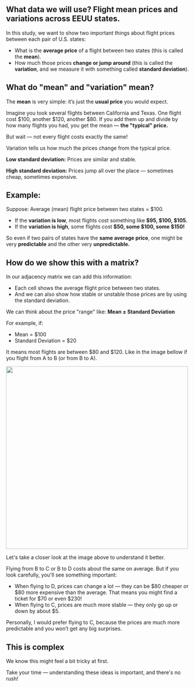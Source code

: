 ## What data we will use? Flight mean prices and variations across EEUU states.

In this study, we want to show two important things about flight prices between each pair of U.S. states:

- What is the **average price** of a flight between two states (this is called the **mean**).
- How much those prices **change or jump around** (this is called the **variation**, and we measure it with something called **standard deviation**).

## What do "mean" and "variation" mean?

The **mean** is very simple: it’s just the **usual price** you would expect.

Imagine you took several flights between California and Texas.
One flight cost $100, another $120, another $80.
If you add them up and divide by how many flights you had, you get the mean — **the "typical" price.**

But wait — not every flight costs exactly the same!

Variation tells us how much the prices change from the typical price.

**Low standard deviation:** Prices are similar and stable.

**High standard deviation:** Prices jump all over the place — sometimes cheap, sometimes expensive.

## Example:

Suppose: Average (mean) flight price between two states = $100.

- If the **variation is low**, most flights cost something like **$95, $100, $105.**
- If the **variation is high**, some flights cost **$50, some $100, some $150!**

So even if two pairs of states have the **same average price**, one might be very **predictable** and the other very **unpredictable.**

## How do we show this with a matrix?

In our adjacency matrix we can add this information:

- Each cell shows the average flight price between two states.
- And we can also show how stable or unstable those prices are by using the standard deviation.

We can think about the price "range" like: **Mean ± Standard Deviation**

For example, if:

- Mean = $100
- Standard Deviation = $20

It means most flights are between $80 and $120. Like in the image bellow if you flight from A to B (or from B to A).

<img src='/matrices/assets/images/price-matrix.png' width='500'>

<br>

Let's take a closer look at the image above to understand it better.

Flying from B to C or B to D costs about the same on average.
But if you look carefully, you'll see something important:

- When flying to D, prices can change a lot — they can be $80 cheaper or $80 more expensive than the average. That means you might find a ticket for $70 or even $230!
- When flying to C, prices are much more stable — they only go up or down by about $5.

Personally, I would prefer flying to C, because the prices are much more predictable and you won’t get any big surprises.

## This is complex

We know this might feel a bit tricky at first.

Take your time — understanding these ideas is important, and there's no rush!
